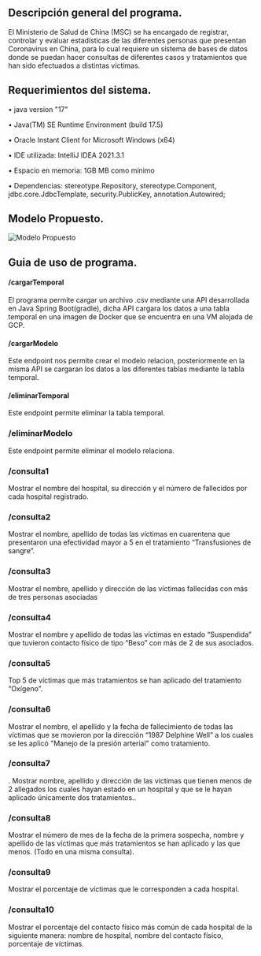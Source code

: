Descripción general del programa.
-----------------------
El Ministerio de Salud de China (MSC) se ha encargado de registrar, controlar
y evaluar estadísticas de las diferentes personas que presentan Coronavirus
en China, para lo cual requiere un sistema de bases de datos donde se
puedan hacer consultas de diferentes casos y tratamientos que han sido
efectuados a distintas víctimas.

Requerimientos del sistema.
------------------------
• java version "17" 

• Java(TM) SE Runtime Environment (build 17.5)

• Oracle Instant Client for Microsoft Windows (x64)

• IDE utilizada: IntelliJ IDEA 2021.3.1

• Espacio en memoria: 1GB MB como mínimo

• Dependencias: stereotype.Repository, stereotype.Component, jdbc.core.JdbcTemplate, security.PublicKey, annotation.Autowired; 

Modelo Propuesto.
---------------------------
![Modelo Propuesto](https://imgur.com/a/2Mq75jV)

Guia de uso de programa.
---------------------------
#### /cargarTemporal ####
El programa permite cargar un archivo .csv mediante una API desarrollada en Java Spring Boot(gradle), dicha API cargara los datos a una tabla temporal en una imagen de Docker que se encuentra en una VM alojada de GCP. 

#### /cargarModelo ####
Este endpoint nos permite crear el modelo relacion, posteriormente en la misma API se cargaran los datos a las diferentes tablas mediante la tabla temporal.

#### /eliminarTemporal ####
Este endpoint permite eliminar la tabla temporal. 

### /eliminarModelo ####
Este endpoint permite eliminar el modelo relaciona. 

### /consulta1 ###
Mostrar el nombre del hospital, su dirección y el número de fallecidos
por cada hospital registrado.

### /consulta2 ###
Mostrar el nombre, apellido de todas las víctimas en cuarentena que
presentaron una efectividad mayor a 5 en el tratamiento
“Transfusiones de sangre”.

### /consulta3 ###
Mostrar el nombre, apellido y dirección de las víctimas fallecidas con
más de tres personas asociadas

### /consulta4 ###
Mostrar el nombre y apellido de todas las víctimas en estado
“Suspendida” que tuvieron contacto físico de tipo “Beso” con más de
2 de sus asociados.

### /consulta5 ###
Top 5 de víctimas que más tratamientos se han aplicado del
tratamiento “Oxígeno”.

### /consulta6 ###
Mostrar el nombre, el apellido y la fecha de fallecimiento de todas las
víctimas que se movieron por la dirección “1987 Delphine Well” a los
cuales se les aplicó "Manejo de la presión arterial" como tratamiento.

### /consulta7 ###
. Mostrar nombre, apellido y dirección de las víctimas que tienen menos
de 2 allegados los cuales hayan estado en un hospital y que se le
hayan aplicado únicamente dos tratamientos..

### /consulta8 ###
Mostrar el número de mes de la fecha de la primera sospecha,
nombre y apellido de las víctimas que más tratamientos se han
aplicado y las que menos. (Todo en una misma consulta).

### /consulta9 ###
Mostrar el porcentaje de víctimas que le corresponden a cada
hospital.

### /consulta10 ###
Mostrar el porcentaje del contacto físico más común de cada
hospital de la siguiente manera: nombre de hospital, nombre del
contacto físico, porcentaje de víctimas.